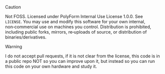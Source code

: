 > [!CAUTION]
> Not FOSS. Licensed under PolyForm Internal Use License 1.0.0. See `LICENSE`. You may use and modify this software for your own internal, non‑commercial use on machines you control. Distribution is prohibited, including public forks, mirrors, re‑uploads of source, or distribution of binaries/derivatives.

> [!WARNING]  
> I do not accept pull requests, if it is not clear from the license, this code is in a public repo NOT so you can improve upon it, but instead so you can run this code on your own hardware and study it. 
